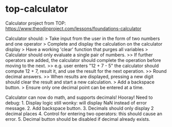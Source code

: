 # top-calculator
Calculator project from TOP:
https://www.theodinproject.com/lessons/foundations-calculator

Calculator should:
    > Take input from the user in the form of two numbers and one operator
    > Complete and display the calculation on the calculator display
    > Have a working 'clear' function that purges all variables
    > Calculator should only evaluate a single pair of numbers. 
        >> If further operators are added, the calculator should complete the operation before moving to the next.
        >> e.g. user enters "12 + 7 - 5" the calculator should compute 12 + 7, result it, and use the result for the next operation.
        >> Round decimal answers.
        >> When results are displayed, pressing a new digit should clear the result and start a new calculation. 
    > Add a backspace button.
    > Ensure only one decimal point can be entered at a time. 

Calculator can now do math, and supports decimals! Hooray!
Need to debug:
    1. Display logic still wonky: will display NaN instead of error message. 
    2. Add backspace button. 
    3. Decimals should only display 2 decimal places
    4. Control for entering two operators: this should cause an error. 
    5. Decimal button should be disabled if decimal already exists.
    